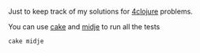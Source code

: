 Just to keep track of my solutions for [4clojure](http://www.4clojure.com/problems) problems.

You can use [cake](http://rubygems.org/gems/cake) and [midje](https://github.com/marick/Midje) to run all the tests

    cake midje
